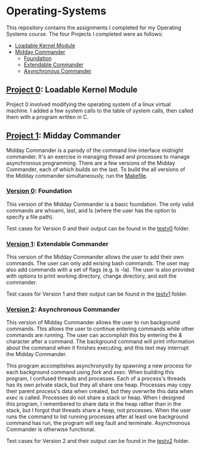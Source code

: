 # Operating-Systems
This repository contains the assignments I completed for my Operating Systems course. The four Projects I completed were as follows:
- [Loadable Kernel Module](#Project-0:-Loadable-Kernel-Module)
- [Midday Commander](#Project-1:-Midday-Commander)
  - [Foundation](#Version-0:-Foundation)
  - [Extendable Commander](#Version-1:-Extendable-Commander)
  - [Asynchronous Commander](#Version-2:-Asynchronous-Commander)

## [Project 0](https://github.com/mastlouis/Operating-Systems/tree/master/p0): Loadable Kernel Module

Project 0 involved modifying the operating system of a linux virtual machine. I added a few system calls to the table of system calls, then called them with a program written in C.

## [Project 1](https://github.com/mastlouis/Operating-Systems/tree/master/p1): Midday Commander

Midday Commander is a parody of the command line interface midnight commander. It's an exercise in managing thread and processes to manage asynchronous programming. There are a few versions of the Midday Commander, each of which builds on the last. To build the all versions of the Midday commander simultaneously, run the [Makefile](https://github.com/mastlouis/Operating-Systems/blob/master/p1/Makefile).

### [Version 0](https://github.com/mastlouis/Operating-Systems/blob/master/p1/mc0.c): Foundation

This version of the Midday Commander is a basic foundation. The only valid commands are whoami, last, and ls (where the user has the option to specify a file path).

Test cases for Version 0 and their output can be found in the [testv0](https://github.com/mastlouis/Operating-Systems/tree/master/p1/testv0) folder.

### [Version 1](https://github.com/mastlouis/Operating-Systems/blob/master/p1/mc1.c): Extendable Commander

This version of the Midday Commander allows the user to add their own commands. The user can only add exising bash commands. The user may also add commands with a set of flags (e.g. ls -la). The user is also provided with options to print working directory, change directory, and exit the commander.

Test cases for Version 1 and their output can be found in the [testv1](https://github.com/mastlouis/Operating-Systems/tree/master/p1/testv1) folder.

### [Version 2](https://github.com/mastlouis/Operating-Systems/blob/master/p1/mc2.c): Asynchronous Commander

This version of Midday Commander allows the user to run background commands. This allows the user to continue entering commands while other commands are running. The user can accomplish this by entering the *&* character after a command. The background command will print information about the command when it finishes executing, and this text may interrupt the Midday Commander.

This program accomplishes asynchronysity by spawning a new process for each background command using *fork* and *exec*. When building this program, I confused threads and processes. Each of a process's threads has its own private stack, but they all share one heap. Processes may copy their parent process's data when created, but they overwrite this data when *exec* is called. Processes do not share a stack or heap. When I designed this program, I remembered to share data in the heap rather than in the stack, but I forgot that threads share a heap, not processes. When the user runs the command to list running processes after at least one background command has run, the program will seg fault and terminate. Asynchronous Commander is otherwise functional.

Test cases for Version 2 and their output can be found in the [testv2](https://github.com/mastlouis/Operating-Systems/tree/master/p1/testv2) folder.
